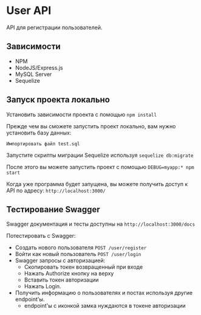 # User API

API для регистрации пользователей.

## Зависимости
- NPM
- NodeJS/Express.js
- MySQL Server
- Sequelize

## Запуск проекта локально
Установить зависимости проекта с помощью `npm install`

Прежде чем вы сможете запустить проект локально, вам нужно установить базу данных:
```
Импортировать файл test.sql
```

Запустите скрипты миграции Sequelize используя `sequelize db:migrate`

После этого вы можете запустить проект с помощью `DEBUG=myapp:* npm start`

Когда уже программа будет запущена, вы можете получить доступ к API по адресу: `http://localhost:3000/`

## Тестирование Swagger
Swagger документация и тесты доступны на `http://localhost:3000/docs`

Потестировать с Swagger:
 - Создать нового пользователя `POST /user/register`
 - Войти как новый пользователь `POST /user/login`
 - Swagger запросы с авторизацией:
   - Скопировать токен возвращенный при входе
   - Нажать Authorize кнопку на верху
   - Вставить токен авторизации
   - Нажать Login.
 - Получить информацию о пользователях и постах используя другие endpoint'ы.
   - endpoint'ы с иконкой замка нуждаются в токене авторизации